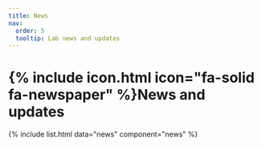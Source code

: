 ```yaml
---
title: News
nav:
  order: 5
  tooltip: Lab news and updates
---
```



#  {% include icon.html icon="fa-solid fa-newspaper" %}News and updates

{% include list.html data="news" component="news" %}
